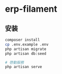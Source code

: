 # erp-filament

## 安装

```bash
composer install
cp .env.example .env
php artisan migrate
php artisan db:seed

# 啓動服務
php artisan serve
```

